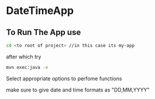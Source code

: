# DateTimeApp

## To Run The App use

```sh 
cd <to root of project> //in this case its my-app
```
after which try 
```sh
mvn exec:java -e
```
Select appropriate options to perfome functions

make sure to give date and time formats as "DD,MM,YYYY"

